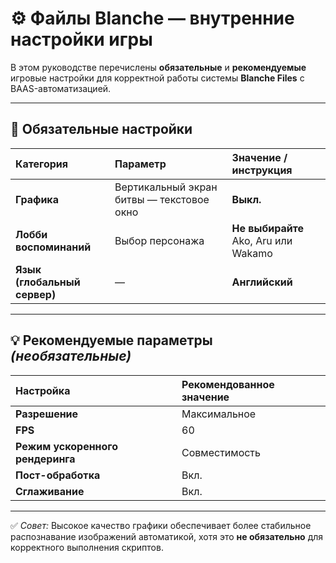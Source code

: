 
# ⚙️ Файлы Blanche — внутренние настройки игры

В этом руководстве перечислены **обязательные** и **рекомендуемые** игровые настройки для корректной работы системы **Blanche Files** с BAAS-автоматизацией.

---

## 🧩 Обязательные настройки

| Категория                    | Параметр                                  | Значение / инструкция                |
| :--------------------------- | :---------------------------------------- | :----------------------------------- |
| **Графика**                  | Вертикальный экран битвы — текстовое окно | **Выкл.**                            |
| **Лобби воспоминаний**       | Выбор персонажа                           | **Не выбирайте** Ako, Aru или Wakamo |
| **Язык (глобальный сервер)** | —                                         | **Английский**                       |

---

## 💡 Рекомендуемые параметры *(необязательные)*

| Настройка                        | Рекомендованное значение |
| :------------------------------- | :----------------------- |
| **Разрешение**                   | Максимальное             |
| **FPS**                          | 60                       |
| **Режим ускоренного рендеринга** | Совместимость            |
| **Пост-обработка**               | Вкл.                     |
| **Сглаживание**                  | Вкл.                     |

---

✅ *Совет:* Высокое качество графики обеспечивает более стабильное распознавание изображений автоматикой, хотя это **не обязательно** для корректного выполнения скриптов.
